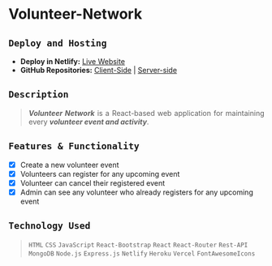 # Volunteer-Network

## `Deploy and Hosting`

- __Deploy in Netlify:__ [Live Website](https://69-5-volunteer-network-crescentpartha.netlify.app/ "Live Website Link")
- __GitHub Repositories:__ [Client-Side](https://github.com/crescentpartha/Volunteer-Network "Client-Side Code of Books Warehouse") | [Server-side](https://github.com/crescentpartha/Volunteer-Network-Server "Server-Side Code of Books Warehouse")

## `Description`

> <p align="justify"><b><i>Volunteer Network</i></b> is a React-based web application for maintaining every <b><i>volunteer event and activity</b></i>.</p>

## `Features & Functionality`

- [x] Create a new volunteer event
- [x] Volunteers can register for any upcoming event
- [x] Volunteer can cancel their registered event
- [x] Admin can see any volunteer who already registers for any upcoming event

## `Technology Used`

> `HTML` `CSS` `JavaScript` `React-Bootstrap` `React` `React-Router` `Rest-API` `MongoDB` `Node.js` `Express.js` `Netlify` `Heroku` `Vercel` `FontAwesomeIcons`
